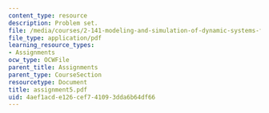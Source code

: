 ```yaml
---
content_type: resource
description: Problem set.
file: /media/courses/2-141-modeling-and-simulation-of-dynamic-systems-fall-2006/4aef1acde126cef741093dda6b64df66_assignment5.pdf
file_type: application/pdf
learning_resource_types:
- Assignments
ocw_type: OCWFile
parent_title: Assignments
parent_type: CourseSection
resourcetype: Document
title: assignment5.pdf
uid: 4aef1acd-e126-cef7-4109-3dda6b64df66
---
```

